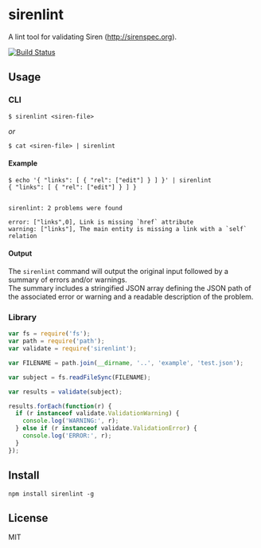 # sirenlint

A lint tool for validating Siren (http://sirenspec.org).

[![Build Status](https://travis-ci.org/kevinswiber/sirenlint.svg?branch=master)](https://travis-ci.org/kevinswiber/sirenlint) 

## Usage

### CLI

```
$ sirenlint <siren-file>
```

_or_

```
$ cat <siren-file> | sirenlint
```

#### Example

```
$ echo '{ "links": [ { "rel": ["edit"] } ] }' | sirenlint
{ "links": [ { "rel": ["edit"] } ] }


sirenlint: 2 problems were found

error: ["links",0], Link is missing `href` attribute
warning: ["links"], The main entity is missing a link with a `self` relation
```

#### Output

The `sirenlint` command will output the original input followed by a summary of errors and/or warnings.  
The summary includes a stringified JSON array defining the JSON path of the associated error or warning 
and a readable description of the problem.

### Library

```js
var fs = require('fs');
var path = require('path');
var validate = require('sirenlint');

var FILENAME = path.join(__dirname, '..', 'example', 'test.json');

var subject = fs.readFileSync(FILENAME);

var results = validate(subject);

results.forEach(function(r) {
  if (r instanceof validate.ValidationWarning) {
    console.log('WARNING:', r);
  } else if (r instanceof validate.ValidationError) {
    console.log('ERROR:', r);
  }
});

```

## Install

```
npm install sirenlint -g
```

## License

MIT
